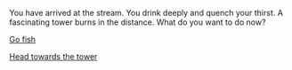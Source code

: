 You have arrived at the stream. You drink deeply and quench your thirst. A fascinating tower burns in the distance. What do you want to do now?

[Go fish](go-fish/fish.md)

[Head towards the tower](../../../explore-outside/journey-to-flaming-tower/journey-to-flaming-tower.md)
